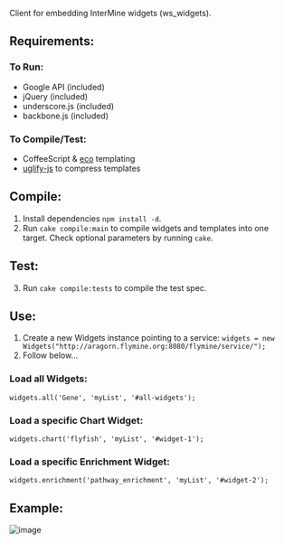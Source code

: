 Client for embedding InterMine widgets (ws_widgets).

## Requirements:
### To Run:
- Google API (included)
- jQuery (included)
- underscore.js (included)
- backbone.js (included)

### To Compile/Test:
- CoffeeScript & [eco](https://github.com/sstephenson/eco) templating
- [uglify-js](https://github.com/mishoo/UglifyJS) to compress templates

## Compile:
1. Install dependencies `npm install -d`.
2. Run `cake compile:main` to compile widgets and templates into one target. Check optional parameters by running `cake`.

## Test:
3. Run `cake compile:tests` to compile the test spec.

## Use:
1. Create a new Widgets instance pointing to a service: `widgets = new Widgets("http://aragorn.flymine.org:8080/flymine/service/");`
2. Follow below...

### Load all Widgets:
`widgets.all('Gene', 'myList', '#all-widgets');`
### Load a specific Chart Widget:
`widgets.chart('flyfish', 'myList', '#widget-1');`
### Load a specific Enrichment Widget:
`widgets.enrichment('pathway_enrichment', 'myList', '#widget-2');`

## Example:
![image](https://raw.github.com/radekstepan/intermine-widget-client/master/example.png)